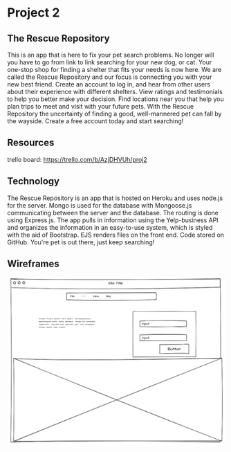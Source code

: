 # Project 2

## The Rescue Repository

This is an app that is here to fix your pet search problems. No longer will you have to go from link to link searching for your new dog, or cat. Your one-stop shop for finding a shelter that fits your needs is now here. We are called the Rescue Repository and our focus is connecting you with your new best friend. Create an account to log in, and hear from other users about their experience with different shelters. View ratings and testimonials to help you better make your decision. Find locations near you that help you plan trips to meet and visit with your future pets. With the Rescue Repository the uncertainty of finding a good, well-mannered pet can fall by the wayside. Create a free account today and start searching!

## Resources

trello board: https://trello.com/b/AzjDHVUh/proj2

## Technology

The Rescue Repository is an app that is hosted on Heroku and uses node.js for the server. Mongo is used for the database with Mongoose.js communicating between the server and the database. The routing is done using Express.js. The app pulls in information using the Yelp-business API and organizes the information in an easy-to-use system, which is styled with the aid of Bootstrap. EJS renders files on the front end. Code stored on GitHub. You're pet is out there, just keep searching!

## Wireframes

![alt text](images/log-in.png "Log-In Page")





